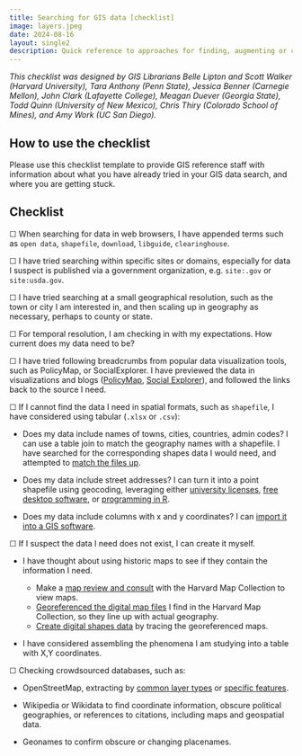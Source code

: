 ```yaml
---
title: Searching for GIS data [checklist]
image: layers.jpeg
date: 2024-08-16
layout: single2
description: Quick reference to approaches for finding, augmenting or creating geospatial data. To be used in tandem with librarian consultations. 
---
```


*This checklist was designed by GIS Librarians Belle Lipton and Scott Walker (Harvard University), Tara Anthony (Penn State), Jessica Benner (Carnegie Mellon), John Clark (Lafayette College), Meagan Duever (Georgia State), Todd Quinn (University of New Mexico), Chris Thiry (Colorado School of Mines), and Amy Work (UC San Diego).*

## How to use the checklist

Please use this checklist template to provide GIS reference staff with information about what you have already tried in your GIS data search, and where you are getting stuck. 

## Checklist

☐ When searching for data in web browsers, I have appended terms such as `open data`, `shapefile`, `download`, `libguide`, `clearinghouse`.

☐ I have tried searching within specific sites or domains, especially for data I suspect is published via a government organization, e.g. `site:.gov` or `site:usda.gov`.

☐ I have tried searching at a small geographical resolution, such as the town or city I am interested in, and then scaling up in geography as necessary, perhaps to county or state.

☐ For temporal resolution, I am checking in with my expectations. How current does my data need to be?

☐ I have tried following breadcrumbs from popular data visualization tools, such as PolicyMap, or SocialExplorer. I have previewed  the data in visualizations and blogs ([PolicyMap](https://www.policymap.com/resources/blog), [Social Explorer](https://www.socialexplorer.com/blog/post)), and followed the links back to the source I need.

☐ If I cannot find the data I need in spatial formats, such as `shapefile`, I have considered using tabular (`.xlsx` or `.csv`): 
- Does my data include names of towns, cities, countries, admin codes? I can use a table join to match the geography names with a shapefile. I have searched for the corresponding shapes data I would need, and attempted to [match the files up](https://mapping.share.library.harvard.edu/tutorials/census-data-primer/perform-a-table-join/).

- Does my data include street addresses? I can turn it into a point shapefile using geocoding, leveraging either [university licenses](https://gis.harvard.edu/geocoding), [free desktop software](https://gis.ny.gov/system/files/documents/2022/07/geocoding-in-qgis.pdf), or [programming in R](https://gis.ny.gov/system/files/documents/2022/07/geocoding-in-qgis.pdf). 

- Does my data include columns with x and y coordinates? I can [import it into a GIS software](https://mapping.share.library.harvard.edu/tutorials/qgis/add-spreadsheet/).

☐ If I suspect the data I need does not exist, I can create it myself.
 - I have thought about using historic maps to see if they contain the information I need.
    - Make a [map review and consult](https://outlook.office365.com/book/HarvardMapCollection1@HU.onmicrosoft.com/) with the Harvard Map Collection to view maps.
    - [Georeferenced the digital map files]((https://mapping.share.library.harvard.edu/tutorials/georeferencing/qgis/)) I find in the Harvard Map Collection, so they line up with actual geography.
    - [Create digital shapes data](https://mapping.share.library.harvard.edu/tutorials/qgis/adler/) by tracing the georeferenced maps.

 - I have considered assembling the phenomena I am studying into a table with X,Y coordinates.
 
☐ Checking crowdsourced databases, such as:
 
 - OpenStreetMap, extracting by [common layer types](https://mapping.share.library.harvard.edu/tutorials/openstreetmap/extractbylayer/) or [specific features](https://mapping.share.library.harvard.edu/tutorials/openstreetmap/extractbyfeature/).

- Wikipedia or Wikidata to find coordinate information, obscure political geographies, or references to citations, including maps and geospatial data.

- Geonames to confirm obscure or changing placenames.


